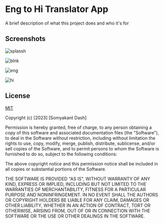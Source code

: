 
# Eng to Hi Translator App

A brief description of what this project does and who it's for


## Screenshots

![splassh](https://github.com/somyakantdash/RockPaperScissorGame/assets/118989200/fe95e3b0-2455-4f6e-89c9-9d49490c3314)

![blnk](https://github.com/somyakantdash/RockPaperScissorGame/assets/118989200/eabbe2c0-66b2-4683-9211-12925cc4e5e5)

![eng](https://github.com/somyakantdash/RockPaperScissorGame/assets/118989200/d07f0256-2bce-4eab-a71b-88f7a28985c6)

![hi](https://github.com/somyakantdash/RockPaperScissorGame/assets/118989200/fd43d590-cbac-41f2-98c3-922d86c23904)




## License

[MIT](https://choosealicense.com/licenses/mit/)

Copyright (c) [2023] [Somyakant Dash]

Permission is hereby granted, free of charge, to any person obtaining a copy
of this software and associated documentation files (the "Software"), to deal
in the Software without restriction, including without limitation the rights
to use, copy, modify, merge, publish, distribute, sublicense, and/or sell
copies of the Software, and to permit persons to whom the Software is
furnished to do so, subject to the following conditions:

The above copyright notice and this permission notice shall be included in all
copies or substantial portions of the Software.

THE SOFTWARE IS PROVIDED "AS IS", WITHOUT WARRANTY OF ANY KIND, EXPRESS OR
IMPLIED, INCLUDING BUT NOT LIMITED TO THE WARRANTIES OF MERCHANTABILITY,
FITNESS FOR A PARTICULAR PURPOSE AND NONINFRINGEMENT. IN NO EVENT SHALL THE
AUTHORS OR COPYRIGHT HOLDERS BE LIABLE FOR ANY CLAIM, DAMAGES OR OTHER
LIABILITY, WHETHER IN AN ACTION OF CONTRACT, TORT OR OTHERWISE, ARISING FROM,
OUT OF OR IN CONNECTION WITH THE SOFTWARE OR THE USE OR OTHER DEALINGS IN THE
SOFTWARE.
